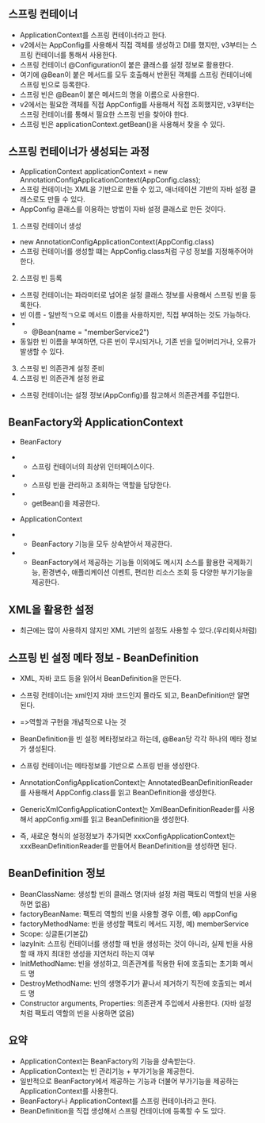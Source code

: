 ## 스프링 컨테이너
* ApplicationContext를 스프링 컨테이너라고 한다.
* v2에서는 AppConfig를 사용해서 직접 객체를 생성하고 DI를 했지만, v3부터는 스프링 컨테이너를 통해서 사용한다.
* 스프링 컨테이너 @Configuration이 붙은 클래스를 설정 정보로 활용한다.
* 여기에 @Bean이 붙은 메서드를 모두 호출해서 반환된 객체를 스프링 컨테이너에 스프링 빈으로 등록한다.
* 스프링 빈은 @Bean이 붙은 메서드의 명을 이름으로 사용한다.
* v2에서는 필요한 객체를 직접 AppConfig를 사용해서 직접 조회했지만, v3부터는 스프링 컨테이너를 통해서 필요한 스프링 빈을 찾아야 한다.
* 스프링 빈은 applicationContext.getBean()을 사용해서 찾을 수 있다.

## 스프링 컨테이너가 생성되는 과정
* ApplicationContext applicationContext = new AnnotationConfigApplicationContext(AppConfig.class);
* 스프링 컨테이너는 XML을 기반으로 만들 수 있고, 애너테이션 기반의 자바 설정 클래스로도 만들 수 있다.
* AppConfig 클래스를 이용하는 방법이 자바 설정 클래스로 만든 것이다.

1. 스프링 컨테이너 생성
* new AnnotationConfigApplicationContext(AppConfig.class)
* 스프링 컨테이너를 생성할 떄는 AppConfig.class처럼 구성 정보를 지정해주어야 한다.

2. 스프링 빈 등록
* 스프링 컨테이너는 파라미터로 넘어온 설정 클래스 정보를 사용해서 스프링 빈을 등록한다.
* 빈 이름 - 일반적ㄱ으로 메서드 이름을 사용하지만, 직접 부여하는 것도 가능하다.
* * @Bean(name = "memberService2")
* 동일한 빈 이름을 부여하면, 다른 빈이 무시되거나, 기존 빈을 덮어버리거나, 오류가 발생할 수 있다.

3. 스프링 빈 의존관계 설정 준비
4. 스프링 빈 의존관계 설정 완료
* 스프링 컨테이너는 설정 정보(AppConfig)를 참고해서 의존관계를 주입한다.

## BeanFactory와 ApplicationContext
* BeanFactory
* * 스프링 컨테이너의 최상위 인터페이스이다.
* * 스프링 빈을 관리하고 조회하는 역할을 담당한다.
* * getBean()을 제공한다.

* ApplicationContext
* * BeanFactory 기능을 모두 상속받아서 제공한다.
* * BeanFactory에서 제공하는 기능들 이외에도 메시지 소스를 활용한 국제화기능, 환경변수, 애플리케이션 이벤트, 편리한 리소스 조회 등 다양한 부가기능을 제공한다.

## XML을 활용한 설정
* 최근에는 많이 사용하지 않지만 XML 기반의 설정도 사용할 수 있다.(우리회사처럼)

## 스프링 빈 설정 메타 정보 - BeanDefinition
* XML, 자바 코드 등을 읽어서 BeanDefinition을 만든다.
* 스프링 컨테이너는 xml인지 자바 코드인지 몰라도 되고, BeanDefinition만 알면 된다.
* =>역할과 구현을 개념적으로 나눈 것
* BeanDefinition을 빈 설정 메타정보라고 하는데, <bean> @Bean당 각각 하나의 메타 정보가 생성된다.
* 스프링 컨테이너는 메타정보를 기반으로 스프링 빈을 생성한다.

* AnnotationConfigApplicationContext는 AnnotatedBeanDefinitionReader를 사용해서 AppConfig.class를 읽고 BeanDefinition을 생성한다.
* GenericXmlConfigApplicationContext는 XmlBeanDefinitionReader를 사용해서 appConfig.xml를 읽고 BeanDefinition을 생성한다.
* 즉, 새로운 형식의 설정정보가 추가되면 xxxConfigApplicationContext는 xxxBeanDefinitionReader를 만들어서 BeanDefinition을 생성하면 된다.

## BeanDefinition 정보
* BeanClassName: 생성할 빈의 클래스 명(자바 설정 처럼 팩토리 역할의 빈을 사용하면 없음)
* factoryBeanName: 팩토리 역할의 빈을 사용할 경우 이름, 예) appConfig
* factoryMethodName: 빈을 생성할 팩토리 메서드 지정, 예) memberService
* Scope: 싱글톤(기본값)
* lazyInit: 스프링 컨테이너를 생성할 때 빈을 생성하는 것이 아니라, 실제 빈을 사용할 때 까지 최대한 생성을 지연처리 하는지 여부
* InitMethodName: 빈을 생성하고, 의존관계를 적용한 뒤에 호출되는 초기화 메서드 명
* DestroyMethodName: 빈의 생명주기가 끝나서 제거하기 직전에 호출되는 메서드 명
* Constructor arguments, Properties: 의존관계 주입에서 사용한다. (자바 설정 처럼 팩토리 역할의 빈을 사용하면 없음)

## 요약
* ApplicationContext는 BeanFactory의 기능을 상속받는다.
* ApplicationContext는 빈 관리기능 + 부가기능을 제공한다.
* 일반적으로 BeanFactory에서 제공하는 기능과 더불어 부가기능을 제공하는 ApplicationContext를 사용한다.
* BeanFactory나 ApplicationContext를 스프링 컨테이너라고 한다.
* BeanDefinition을 직접 생성해서 스프링 컨테이너에 등록할 수 도 있다. 